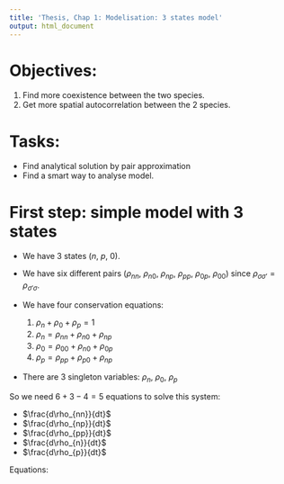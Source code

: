 ```yaml
---
title: 'Thesis, Chap 1: Modelisation: 3 states model'
output: html_document
---
```


# Objectives:

1. Find more coexistence between the two species.
2. Get more spatial autocorrelation between the 2 species.

# Tasks:

* Find analytical solution by pair approximation
* Find a smart way to analyse model.

# First step: simple model with 3 states

* We have 3 states ($n$, $p$, $0$).
* We have six different pairs ($\rho_{nn}$, $\rho_{n0}$, $\rho_{np}$, $\rho_{pp}$, $\rho_{0p}$, $\rho_{00}$) since $\rho_{\sigma\sigma'} = \rho_{\sigma'\sigma}$.

* We have four conservation equations:
  1. $\rho_{n} + \rho_{0} + \rho_{p} = 1$
  2. $\rho_{n} = \rho_{nn} + \rho_{n0} + \rho_{np}$
  3. $\rho_{0} = \rho_{00} + \rho_{n0} + \rho_{0p}$
  4. $\rho_{p} = \rho_{pp} + \rho_{p0} + \rho_{np}$
* There are 3 singleton variables: $\rho_{n}$, $\rho_{0}$, $\rho_{p}$

So we need $6+3-4 = 5$ equations to solve this system:
* $\frac{d\rho_{nn}}{dt}$
* $\frac{d\rho_{np}}{dt}$
* $\frac{d\rho_{pp}}{dt}$
* $\frac{d\rho_{n}}{dt}$
* $\frac{d\rho_{p}}{dt}$

Equations:

